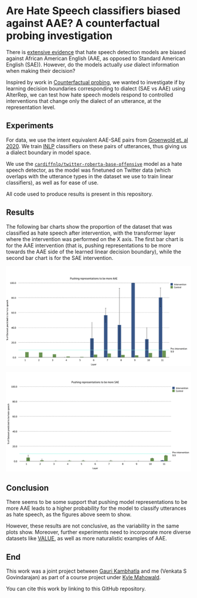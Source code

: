 # Are Hate Speech classifiers biased against AAE? A counterfactual probing investigation

There is [extensive evidence](https://aclanthology.org/P19-1163/) that hate speech detection models are biased against African American English (AAE, as opposed to Standard American English (SAE)). However, do the models actually *use* dialect information when making their decision? 

Inspired by work in [Counterfactual probing](https://aclanthology.org/2021.conll-1.15/), we wanted to investigate if by learning decision boundaries corresponding to dialect (SAE vs AAE) using AlterRep, we can test how hate speech models respond to controlled interventions that change only the dialect of an utterance, at the representation level.

## Experiments

For data, we use the intent equivalent AAE-SAE pairs from [Groenwold et. al 2020](https://github.com/sophiegroenwold/AAVE_SAE_dataset). We train [INLP](https://aclanthology.org/2020.acl-main.647/) classifiers on these pairs of utterances, thus giving us a dialect boundary in model space.

We use the [`cardiffnlp/twitter-roberta-base-offensive`](https://huggingface.co/cardiffnlp/twitter-roberta-base-offensive) model as a hate speech detector, as the model was finetuned on Twitter data (which overlaps with the utterance types in the dataset we use to train linear classifiers), as well as for ease of use.

All code used to produce results is present in this repository.

## Results

The following bar charts show the proportion of the dataset that was classified as hate speech after intervention, with the transformer layer where the intervention was performed on the X axis. The first bar chart is for the AAE intervention (that is, pushing representations to be more towards the AAE side of the learned linear decision boundary), while the second bar chart is for the SAE intervention.

![Bar chart showing the proportion of the dataset classified as hate speech after intervention on y axis, transformer layer where intervention was performed on x axis, for the intervention that makes model representations 'more AAE'](https://github.com/venkatasg/aae-probing/blob/master/aae.png?raw=true)

![Bar chart showing the proportion of the dataset classified as hate speech after intervention on y axis, transformer layer where intervention was performed on x axis, for the intervention that makes model representations 'more SAE'](https://github.com/venkatasg/aae-probing/blob/master/sae.png?raw=true)



## Conclusion

There seems to be some support that pushing model representations to be more AAE leads to a higher probability for the model to classify utterances as hate speech, as the figures above seem to show.

However, these results are not conclusive, as the variability in the same plots show. Moreover, further experiments need to incorporate more diverse datasets like [VALUE](https://aclanthology.org/2022.acl-long.258/), as well as more naturalistic examples of AAE.

## End

This work was a joint project between [Gauri Kambhatla](https://gaurikambhatla.github.io) and me (Venkata S Govindarajan) as part of a course project under [Kyle Mahowald](https://mahowak.github.io).

You can cite this work by linking to this GitHub repository.

